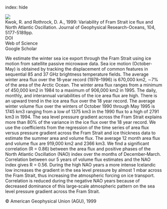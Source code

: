 index: hide

<div class="Citation">
    <div class="Citation-thumb CitationThumb-linked"  data-href="https://doi.org/10.1029/1998jc900103">
      <img src="https://static.claimspace.cloud/climate-study-static/refs/thumbs/4/Kwok_and_Rothrock_1999-thumb.png" />
    </div>

  <div class="Citation-body">
    <div class="Citation-text">Kwok, R. and Rothrock, D. A., 1999: Variability of Fram Strait ice flux and North Atlantic Oscillation. <span class="Article-journal">Journal of Geophysical Research-Oceans, </span><span class="Article-volume">104, </span>5177-5189pp.</div>
    <div class="Citation-links">
      <div class="CitationLink" data-href="https://doi.org/10.1029/1998jc900103">
        <div class="CitationLink-icon CitationLink-Doi"></div>
        <div class="CitationLink-text">DOI</div>
      </div>
      <div class="CitationLink" data-href="http://cel.webofknowledge.com/InboundService.do?customersID=atyponcel&smartRedirect=yes&mode=FullRecord&IsProductCode=Yes&product=CEL&Init=Yes&Func=Frame&action=retrieve&SrcApp=literatum&SrcAuth=atyponcel&SID=7CNc3cIRaBKjGbSujFM&UT=WOS:000079239800003">
        <div class="CitationLink-icon CitationLink-Isi"></div>
        <div class="CitationLink-text">Web of Science</div>
      </div>
      <div class="CitationLink" data-href="https://scholar.google.com/scholar?q=10.1029/1998jc900103">
        <div class="CitationLink-icon CitationLink-Scholar"></div>
        <div class="CitationLink-text">Google Scholar</div>
      </div>
    </div>
  </div>
</div>

We estimate the winter sea ice export through the Fram Strait using ice motion from satellite passive microwave data. Sea ice motion (October‐May) is obtained by tracking the displacement of common features in sequential 85 and 37 GHz brightness temperature fields. The average winter area flux over the 18‐year record (1978–1996) is 670,000 km2, ∼7% of the area of the Arctic Ocean. The winter area flux ranges from a minimum of 450,000 km2 in 1984 to a maximum of 906,000 km2 in 1995. The daily, monthly, and interannual variabilities of the ice area flux are high. There is an upward trend in the ice area flux over the 18 year record. The average winter volume flux over the winters of October 1990 through May 1995 is 1745 km3 ranging from a low of 1375 km3 in the 1990 flux to a high of 2791 km3 in 1994. The sea level pressure gradient across the Fram Strait explains more than 80% of the variance in the ice flux over the 18 year record. We use the coefficients from the regression of the time series of area flux versus pressure gradient across the Fram Strait and ice thickness data to estimate the summer area and volume flux. The average 12 month area flux and volume flux are 919,000 km2 and 2366 km3. We find a significant correlation (R = 0.86) between the area flux and positive phases of the North Atlantic Oscillation (NAO) index over the months of December‐March. Correlation between our 5 years of volume flux estimates and the NAO index gives R = 0.56. During the high NAO years a more intense Icelandic low increases the gradient in the sea level pressure by almost 1 mbar across the Fram Strait, thus increasing the atmospheric forcing on ice transport. Correlation is reduced during the negative NAO years because of decreased dominance of this large‐scale atmospheric pattern on the sea level pressure gradient across the Fram Strait.

<div class="Citation-copy">
&copy; American Geophysical Union (AGU), 1999
</div>